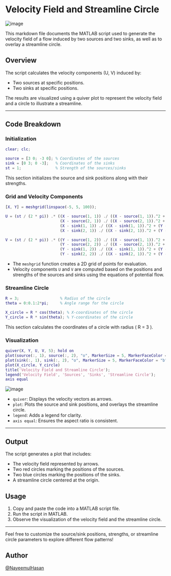 # Velocity Field and Streamline Circle

![image](https://github.com/user-attachments/assets/71716765-89fe-4daa-84e4-9e868c33eb3b)


This markdown file documents the MATLAB script used to generate the velocity field of a flow induced by two sources and two sinks, as well as to overlay a streamline circle.

## Overview
The script calculates the velocity components (U, V) induced by:
- Two sources at specific positions.
- Two sinks at specific positions.

The results are visualized using a quiver plot to represent the velocity field and a circle to illustrate a streamline.

---

## Code Breakdown

### Initialization
```matlab
clear; clc;

source = [3 0; -3 0]; % Coordinates of the sources
sink = [0 3; 0 -3];   % Coordinates of the sinks
st = 1;               % Strength of the sources/sinks
```
This section initializes the source and sink positions along with their strengths.

### Grid and Velocity Components
```matlab
[X, Y] = meshgrid(linspace(-5, 5, 100));

U = (st / (2 * pi)) .* ((X - source(1, 1)) ./ ((X - source(1, 1)).^2 + (Y - source(1, 2)).^2) + ...
                        (X - source(2, 1)) ./ ((X - source(2, 1)).^2 + (Y - source(2, 2)).^2) - ...
                        (X - sink(1, 1)) ./ ((X - sink(1, 1)).^2 + (Y - sink(1, 2)).^2) - ...
                        (X - sink(2, 1)) ./ ((X - sink(2, 1)).^2 + (Y - sink(2, 2)).^2));

V = (st / (2 * pi)) .* ((Y - source(1, 2)) ./ ((X - source(1, 1)).^2 + (Y - source(1, 2)).^2) + ...
                        (Y - source(2, 2)) ./ ((X - source(2, 1)).^2 + (Y - source(2, 2)).^2) - ...
                        (Y - sink(1, 2)) ./ ((X - sink(1, 1)).^2 + (Y - sink(1, 2)).^2) - ...
                        (Y - sink(2, 2)) ./ ((X - sink(2, 1)).^2 + (Y - sink(2, 2)).^2));
```
- The `meshgrid` function creates a 2D grid of points for evaluation.
- Velocity components `U` and `V` are computed based on the positions and strengths of the sources and sinks using the equations of potential flow.

### Streamline Circle
```matlab
R = 3;                  % Radius of the circle
theta = 0:0.1:2*pi;     % Angle range for the circle

X_circle = R * cos(theta); % X-coordinates of the circle
Y_circle = R * sin(theta); % Y-coordinates of the circle
```
This section calculates the coordinates of a circle with radius \( R = 3 \).

### Visualization
```matlab
quiver(X, Y, U, V, 5); hold on
plot(source(:, 1), source(:, 2), "o", MarkerSize = 5, MarkerFaceColor = "r")
plot(sink(:, 1), sink(:, 2), "o", MarkerSize = 5, MarkerFaceColor = "b")
plot(X_circle, Y_circle)
title('Velocity Field and Streamline Circle');
legend('Velocity Field', 'Sources', 'Sinks', 'Streamline Circle');
axis equal
```


![image](https://github.com/user-attachments/assets/e5364db7-9db5-4368-8a61-bb21d65f6d37)

- `quiver`: Displays the velocity vectors as arrows.
- `plot`: Plots the source and sink positions, and overlays the streamline circle.
- `legend`: Adds a legend for clarity.
- `axis equal`: Ensures the aspect ratio is consistent.
---

## Output
The script generates a plot that includes:
- The velocity field represented by arrows.
- Two red circles marking the positions of the sources.
- Two blue circles marking the positions of the sinks.
- A streamline circle centered at the origin.

## Usage
1. Copy and paste the code into a MATLAB script file.
2. Run the script in MATLAB.
3. Observe the visualization of the velocity field and the streamline circle.

---

Feel free to customize the source/sink positions, strengths, or streamline circle parameters to explore different flow patterns!


## Author

 [@NayeemulHasan](https://www.github.com/nayeemulhasan0)


